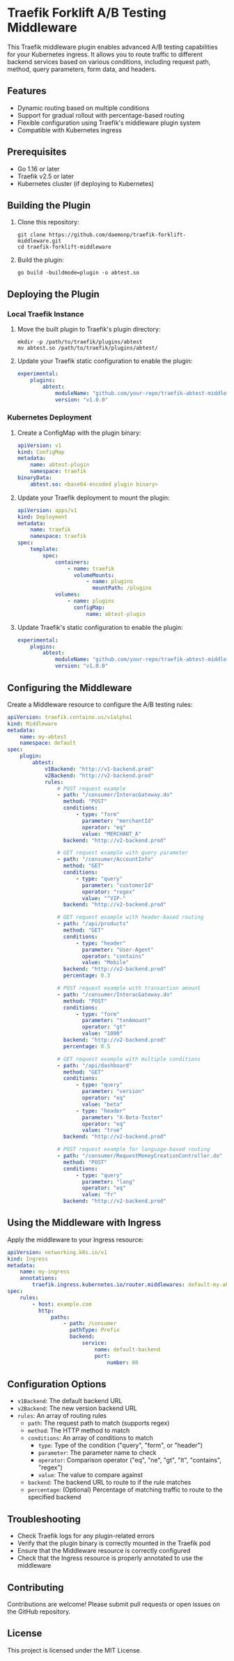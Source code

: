 # Traefik Forklift A/B Testing Middleware

This Traefik middleware plugin enables advanced A/B testing capabilities for your Kubernetes ingress. It allows you to route traffic to different backend services based on various conditions, including request path, method, query parameters, form data, and headers.

## Features

-   Dynamic routing based on multiple conditions
-   Support for gradual rollout with percentage-based routing
-   Flexible configuration using Traefik's middleware plugin system
-   Compatible with Kubernetes ingress

## Prerequisites

-   Go 1.16 or later
-   Traefik v2.5 or later
-   Kubernetes cluster (if deploying to Kubernetes)

## Building the Plugin

1. Clone this repository:

    ```
    git clone https://github.com/daemonp/traefik-forklift-middleware.git
    cd traefik-forklift-middleware
    ```

2. Build the plugin:
    ```
    go build -buildmode=plugin -o abtest.so
    ```

## Deploying the Plugin

### Local Traefik Instance

1. Move the built plugin to Traefik's plugin directory:

    ```
    mkdir -p /path/to/traefik/plugins/abtest
    mv abtest.so /path/to/traefik/plugins/abtest/
    ```

2. Update your Traefik static configuration to enable the plugin:
    ```yaml
    experimental:
        plugins:
            abtest:
                moduleName: "github.com/your-repo/traefik-abtest-middleware"
                version: "v1.0.0"
    ```

### Kubernetes Deployment

1. Create a ConfigMap with the plugin binary:

    ```yaml
    apiVersion: v1
    kind: ConfigMap
    metadata:
        name: abtest-plugin
        namespace: traefik
    binaryData:
        abtest.so: <base64-encoded plugin binary>
    ```

2. Update your Traefik deployment to mount the plugin:

    ```yaml
    apiVersion: apps/v1
    kind: Deployment
    metadata:
        name: traefik
        namespace: traefik
    spec:
        template:
            spec:
                containers:
                    - name: traefik
                      volumeMounts:
                          - name: plugins
                            mountPath: /plugins
                volumes:
                    - name: plugins
                      configMap:
                          name: abtest-plugin
    ```

3. Update Traefik's static configuration to enable the plugin:
    ```yaml
    experimental:
        plugins:
            abtest:
                moduleName: "github.com/your-repo/traefik-abtest-middleware"
                version: "v1.0.0"
    ```

## Configuring the Middleware

Create a Middleware resource to configure the A/B testing rules:

```yaml
apiVersion: traefik.containo.us/v1alpha1
kind: Middleware
metadata:
    name: my-abtest
    namespace: default
spec:
    plugin:
        abtest:
            v1Backend: "http://v1-backend.prod"
            v2Backend: "http://v2-backend.prod"
            rules:
                # POST request example
                - path: "/consumer/InteracGateway.do"
                  method: "POST"
                  conditions:
                      - type: "form"
                        parameter: "merchantId"
                        operator: "eq"
                        value: "MERCHANT_A"
                  backend: "http://v2-backend.prod"

                # GET request example with query parameter
                - path: "/consumer/AccountInfo"
                  method: "GET"
                  conditions:
                      - type: "query"
                        parameter: "customerId"
                        operator: "regex"
                        value: "^VIP-"
                  backend: "http://v2-backend.prod"

                # GET request example with header-based routing
                - path: "/api/products"
                  method: "GET"
                  conditions:
                      - type: "header"
                        parameter: "User-Agent"
                        operator: "contains"
                        value: "Mobile"
                  backend: "http://v2-backend.prod"
                  percentage: 0.3

                # POST request example with transaction amount
                - path: "/consumer/InteracGateway.do"
                  method: "POST"
                  conditions:
                      - type: "form"
                        parameter: "txnAmount"
                        operator: "gt"
                        value: "1000"
                  backend: "http://v2-backend.prod"
                  percentage: 0.5

                # GET request example with multiple conditions
                - path: "/api/dashboard"
                  method: "GET"
                  conditions:
                      - type: "query"
                        parameter: "version"
                        operator: "eq"
                        value: "beta"
                      - type: "header"
                        parameter: "X-Beta-Tester"
                        operator: "eq"
                        value: "true"
                  backend: "http://v2-backend.prod"

                # POST request example for language-based routing
                - path: "/consumer/RequestMoneyCreationController.do"
                  method: "POST"
                  conditions:
                      - type: "query"
                        parameter: "lang"
                        operator: "eq"
                        value: "fr"
                  backend: "http://v2-backend.prod"
```

## Using the Middleware with Ingress

Apply the middleware to your Ingress resource:

```yaml
apiVersion: networking.k8s.io/v1
kind: Ingress
metadata:
    name: my-ingress
    annotations:
        traefik.ingress.kubernetes.io/router.middlewares: default-my-abtest@kubernetescrd
spec:
    rules:
        - host: example.com
          http:
              paths:
                  - path: /consumer
                    pathType: Prefix
                    backend:
                        service:
                            name: default-backend
                            port:
                                number: 80
```

## Configuration Options

-   `v1Backend`: The default backend URL
-   `v2Backend`: The new version backend URL
-   `rules`: An array of routing rules
    -   `path`: The request path to match (supports regex)
    -   `method`: The HTTP method to match
    -   `conditions`: An array of conditions to match
        -   `type`: Type of the condition ("query", "form", or "header")
        -   `parameter`: The parameter name to check
        -   `operator`: Comparison operator ("eq", "ne", "gt", "lt", "contains", "regex")
        -   `value`: The value to compare against
    -   `backend`: The backend URL to route to if the rule matches
    -   `percentage`: (Optional) Percentage of matching traffic to route to the specified backend

## Troubleshooting

-   Check Traefik logs for any plugin-related errors
-   Verify that the plugin binary is correctly mounted in the Traefik pod
-   Ensure that the Middleware resource is correctly configured
-   Check that the Ingress resource is properly annotated to use the middleware

## Contributing

Contributions are welcome! Please submit pull requests or open issues on the GitHub repository.

## License

This project is licensed under the MIT License.
